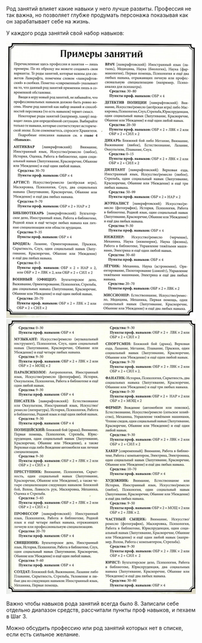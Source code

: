 Род занятий влияет какие навыки у него лучше развиты. Профессия не так важна, но
позволяет глубже продумать персонажа показывая как он зарабатывает себе на жизнь.

У каждого рода занятий свой набор навыков:

![Примеры занятий](../files/Skills1.png)
![Примеры занятий 2](../files/Skills2.png)

Важно чтобы навыков рода занятий всегда было 8. Записали себе отдельно диапазон средств,
рассчитали пункты проф навыков, и пехаем в Шаг 3.

Можно обсудить профессию или род занятий которых нет в списке, если есть сильное желание.